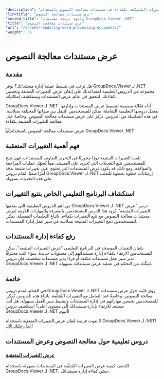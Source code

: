 ```yaml
---
"description": "تعلّم كيفية عرض التغييرات المُتتبَّعة بكفاءة في مستندات معالجة النصوص باستخدام GroupDocs.Viewer لـ .NET. طوّر مهاراتك في إدارة المستندات."
"linktitle": "عرض مستندات معالجة النصوص"
"second_title": "واجهة برمجة تطبيقات GroupDocs.Viewer .NET"
"title": "عرض مستندات معالجة النصوص"
"url": "/ar/net/rendering-word-processing-documents/"
"weight": 36
---
```


# عرض مستندات معالجة النصوص


## مقدمة

هل ترغب في تبسيط عملية إدارة مستنداتك؟ يوفر GroupDocs.Viewer لـ .NET مجموعة من الدروس التعليمية لمساعدتك على إتقان عرض التغييرات المتتبعة وتحسين كفاءتك. لنتعمق في عالم عرض المستندات ونستكشف إمكانياته.

GroupDocs.Viewer لـ .NET أداة فعّالة مصممة لتبسيط عرض المستندات وإدارتها. بفضل دروسها التعليمية الشاملة، يمكن للمستخدمين التنقل بين ميزاتها المختلفة بسلاسة. في هذه السلسلة من الدروس، نركز على عرض مستندات معالجة النصوص، وخاصةً على معالجة التغييرات المتتبعة بكفاءة.

![عرض مستندات معالجة النصوص باستخدام GroupDocs.Viewer .NET](/viewer/rendering-word-processing-documents/image.png)

## فهم أهمية التغييرات المتعقبة

تلعب التغييرات المتتبعة دورًا محوريًا في التحرير التعاوني للمستندات. فهي تتيح للمستخدمين تتبع التعديلات التي تُجرى على المستند، مما يُسهّل عمليات المراجعة والموافقة. ومع ذلك، قد يكون عرض المستندات التي تحتوي على تغييرات متتبعة بدقة أمرًا صعبًا. تُقدّم دروس GroupDocs.Viewer لـ .NET إرشادات خطوة بخطوة للتغلب على هذه التحديات بسهولة.

## استكشاف البرنامج التعليمي الخاص بتتبع التغييرات

من أهم الدروس التعليمية التي يقدمها GroupDocs.Viewer لـ .NET درس "عرض التغييرات المتتبعة". يُزود هذا الدرس المستخدمين بالمعرفة والمهارات اللازمة لعرض مستندات معالجة النصوص مع تتبع التغييرات بكفاءة. باتباع التعليمات المفصلة، يمكن للمستخدمين دمج التغييرات المتتبعة بسلاسة في سير عمل إدارة المستندات.

## رفع كفاءة إدارة المستندات

بإتقان التقنيات الموضحة في البرنامج التعليمي "عرض التغييرات المتتبعة"، يمكن للمستخدمين الارتقاء بكفاءة إدارة مستنداتهم إلى مستويات جديدة. سواء كنت محترفًا تدير سير عمل مستندات مكثفة أو فردًا يدير مستندات شخصية، فإن دروس GroupDocs.Viewer لـ .NET تُمكّنك من التحكم في عملية عرض مستنداتك بسهولة.

## خاتمة

في الختام، تُقدم دروس GroupDocs.Viewer لـ .NET رؤى قيّمة حول عرض مستندات معالجة النصوص، وخاصةً عند التعامل مع التغييرات المُتتبَّعة. باتباع هذه الدروس، يُمكن للمستخدمين تحسين مهاراتهم في إدارة المستندات وتبسيط سير العمل بسهولة. هل أنت مستعد للارتقاء بإدارة مستنداتك إلى مستوى أعلى؟ استكشف دروس GroupDocs.Viewer لـ .NET اليوم!

لا تفوت فرصة إتقان عرض التغييرات المتعقبة باستخدام GroupDocs.Viewer لـ .NET! [ابدأ رحلتك الآن!](./render-tracked-changes/)
## دروس تعليمية حول معالجة النصوص وعرض المستندات
### [عرض التغييرات المتعقبة](./render-tracked-changes/)
اكتشف كيفية عرض التغييرات المُتتبَّعة في المستندات بسهولة باستخدام GroupDocs.Viewer لـ .NET. حسّن كفاءة إدارة مستنداتك.